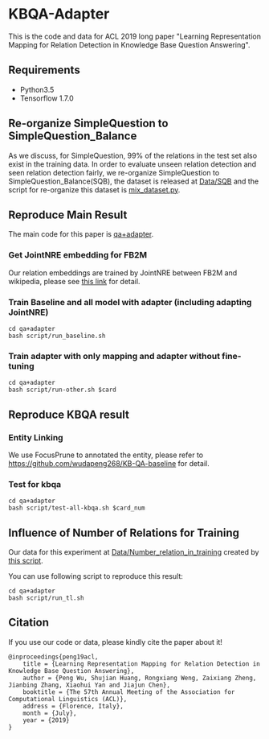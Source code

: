 # KBQA-Adapter

This is the code and data for ACL 2019 long paper "Learning Representation Mapping for Relation Detection in Knowledge Base Question Answering". 

## Requirements

* Python3.5
* Tensorflow 1.7.0


## Re-organize SimpleQuestion to SimpleQuestion_Balance

As we discuss, for SimpleQuestion, 99% of the relations in the test set also exist in the training data. In order to evaluate unseen relation detection and seen relation detection fairly, we re-organize SimpleQuestion to SimpleQuestion_Balance(SQB), the dataset is released at [Data/SQB](Data/SQB) and the script for re-organize this dataset is [mix_dataset.py](qa+adapter/re-organize_dataset/mix_dataset.py).

## Reproduce Main Result
The main code for this paper is [qa+adapter](qa+adapter).

### Get JointNRE embedding for FB2M
Our relation embeddings are trained by JointNRE between FB2M and wikipedia, please see [this link](https://drive.google.com/open?id=137LGV3pYAU2lDR4TWSQf_kbOyptn-daz) for detail.

<!-- ### Train relation detection model -->


### Train Baseline and all model with adapter (including adapting JointNRE)
```
cd qa+adapter
bash script/run_baseline.sh
```

### Train adapter with only mapping and adapter without fine-tuning
```
cd qa+adapter
bash script/run-other.sh $card
```

## Reproduce KBQA result

### Entity Linking
We use FocusPrune to annotated the entity, please refer to <https://github.com/wudapeng268/KB-QA-baseline> for detail.


### Test for kbqa
```
cd qa+adapter
bash script/test-all-kbqa.sh $card_num
```

## Influence of Number of Relations for Training
Our data for this experiment at [Data/Number_relation_in_training](Data/Number_relation_in_training) created by [this script](qa+adapter/cut_train/keep_train_len.py). 

You can use following script to reproduce this result:
```
cd qa+adapter
bash script/run_tl.sh
```

## Citation

If you use our code or data, please kindly cite the paper about it!
```
@inproceedings{peng19acl,
    title = {Learning Representation Mapping for Relation Detection in Knowledge Base Question Answering},
    author = {Peng Wu, Shujian Huang, Rongxiang Weng, Zaixiang Zheng, Jianbing Zhang, Xiaohui Yan and Jiajun Chen},
    booktitle = {The 57th Annual Meeting of the Association for Computational Linguistics (ACL)},
    address = {Florence, Italy},
    month = {July},
    year = {2019}
}
```

